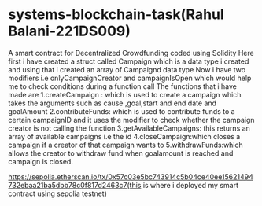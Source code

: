 # systems-blockchain-task(Rahul Balani-221DS009)
A smart contract for Decentralized Crowdfunding coded using Solidity
Here first i have created a struct called Campaign which is a data type i created and using that i created an array of Campaignd data type
Now i have two modifiers i.e onlyCampaignCreator and  campaignIsOpen which would help me to check conditions during a function call
The functions that i have made are 
1.createCampaign : which is used to create a campaign which takes the arguments such as cause ,goal,start and end date and goalAmount
2.contributeFunds: which is used to contribute funds to a certain campaignID and it uses the modifier to check whether the campaign creator  is not calling the function 
3.getAvailableCampaigns: this returns an array of available campaigns i.e the id
4.closeCampaign:which closes a campaign if a creator of that campaign wants to
5.withdrawFunds:which allows the creator to withdraw fund when goalamount is reached and campaign is closed.



https://sepolia.etherscan.io/tx/0x57c03e5bc743914c5b04ce40ee15621494732ebaa21ba5dbb78c0f817d2463c7(this is where i deployed my smart contract using sepolia testnet)
